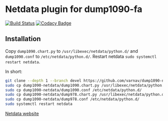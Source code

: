 
# Netdata plugin for dump1090-fa

[![Build Status](https://travis-ci.org/varnav/dump1090-netdata.svg?branch=devel)](https://travis-ci.org/varnav/dump1090-netdata) [![Codacy Badge](https://api.codacy.com/project/badge/Grade/f62e5dde93e04d02a100d69ef9d9ca3a)](https://www.codacy.com/app/varnav/dump1090-netdata?utm_source=github.com&amp;utm_medium=referral&amp;utm_content=varnav/dump1090-netdata&amp;utm_campaign=Badge_Grade)

## Installation

Copy `dump1090.chart.py` to `/usr/libexec/netdata/python.d/` and `dump1090.conf` to `/etc/netdata/python.d/`. Restart netdata `sudo systemctl restart netdata`.

In short:

```bash
git clone --depth 1 --branch devel https://github.com/varnav/dump1090-netdata.git
sudo cp dump1090-netdata/dump1090.chart.py /usr/libexec/netdata/python.d/
sudo cp dump1090-netdata/dump1090.conf /etc/netdata/python.d/
sudo cp dump1090-netdata/dump978.chart.py /usr/libexec/netdata/python.d/
sudo cp dump1090-netdata/dump978.conf /etc/netdata/python.d/
sudo systemctl restart netdata
```

[Netdata website](https://my-netdata.io/)
